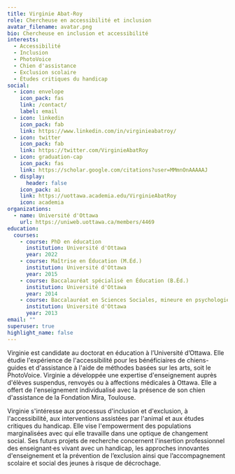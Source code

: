```yaml
---
title: Virginie Abat-Roy
role: Chercheuse en accessibilité et inclusion
avatar_filename: avatar.png
bio: Chercheuse en inclusion et accessibilité
interests:
  - Accessibilité
  - Inclusion
  - PhotoVoice
  - Chien d'assistance
  - Exclusion scolaire
  - Études critiques du handicap
social:
  - icon: envelope
    icon_pack: fas
    link: /contact/
    label: email
  - icon: linkedin
    icon_pack: fab
    link: https://www.linkedin.com/in/virginieabatroy/
  - icon: twitter
    icon_pack: fab
    link: https://twitter.com/VirginieAbatRoy
  - icon: graduation-cap
    icon_pack: fas
    link: https://scholar.google.com/citations?user=MMmnOnAAAAAJ
  - display:
      header: false
    icon_pack: ai
    link: https://uottawa.academia.edu/VirginieAbatRoy
    icon: academia
organizations:
  - name: Université d'Ottawa
    url: https://uniweb.uottawa.ca/members/4469
education:
  courses:
    - course: PhD en éducation
      institution: Université d'Ottawa
      year: 2022
    - course: Maîtrise en Éducation (M.Éd.)
      institution: Université d'Ottawa
      year: 2015
    - course: Baccalauréat spécialisé en Éducation (B.Éd.)
      institution: Université d'Ottawa
      year: 2014
    - course: Baccalauréat en Sciences Sociales, mineure en psychologie (B.Sc.Soc.)
      institution: Université d'Ottawa
      year: 2013
email: ""
superuser: true
highlight_name: false
---
```

Virginie est candidate au doctorat en éducation à l’Université d’Ottawa. Elle étudie l'expérience de l'accessibilité pour les bénéficiaires de chiens-guides et d'assistance à l'aide de méthodes basées sur les arts, soit le PhotoVoice. Virginie a développée une expertise d'enseignement auprès d'élèves suspendus, renvoyés ou à affections médicales à Ottawa. Elle a offert de l'enseignement individualisé avec la présence de son chien d'assistance de la Fondation Mira, Toulouse.

Virginie s'intéresse aux processus d'inclusion et d'exclusion, à l'accessibilité, aux interventions assistées par l'animal et aux études critiques du handicap. Elle vise l'empowerment des populations marginalisées avec qui elle travaille dans une optique de changement social. Ses futurs projets de recherche concernent l'insertion professionnel des enseignant·es vivant avec un handicap, les approches innovantes d'enseignement et la prévention de l’exclusion ainsi que l’accompagnement scolaire et social des jeunes à risque de décrochage.